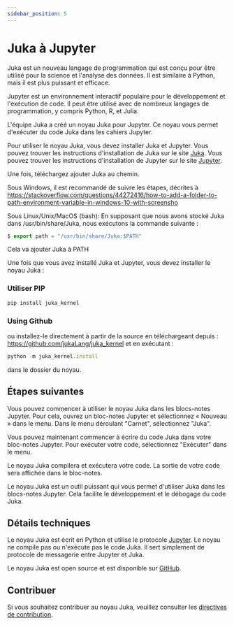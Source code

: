 ```yaml
---
sidebar_position: 5
---
```


# Juka à Jupyter

Juka est un nouveau langage de programmation qui est conçu pour être utilisé pour la science et l'analyse des données. Il est similaire à Python, mais il est plus puissant et efficace.

Jupyter est un environnement interactif populaire pour le développement et l'exécution de code. Il peut être utilisé avec de nombreux langages de programmation, y compris Python, R, et Julia.

L'équipe Juka a créé un noyau Juka pour Jupyter. Ce noyau vous permet d'exécuter du code Juka dans les cahiers Jupyter.

Pour utiliser le noyau Juka, vous devez installer Juka et Jupyter. Vous pouvez trouver les instructions d'installation de Juka sur le site [Juka](https://jukalang.com/download). Vous pouvez trouver les instructions d'installation de Jupyter sur le site [Jupyter](https://jupyter.org/install).

Une fois, téléchargez ajouter Juka au chemin.

Sous Windows, il est recommandé de suivre les étapes, décrites à https://stackoverflow.com/questions/44272416/how-to-add-a-folder-to-path-environment-variable-in-windows-10-with-screensho

Sous Linux/Unix/MacOS (bash): En supposant que nous avons stocké Juka dans /usr/bin/share/Juka, nous exécutons la commande suivante :

```jsx
$ export path = "/usr/bin/share/Juka:$PATH"
```

Cela va ajouter Juka à PATH

Une fois que vous avez installé Juka et Jupyter, vous devez installer le noyau Juka :

### Utiliser PIP
```jsx
pip install juka_kernel
```

### Using Github
ou installez-le directement à partir de la source en téléchargeant depuis : https://github.com/jukaLang/juka_kernel et en exécutant :

```jsx
python -m juka_kernel.install
```

dans le dossier du noyau.

## Étapes suivantes

Vous pouvez commencer à utiliser le noyau Juka dans les blocs-notes Jupyter. Pour cela, ouvrez un bloc-notes Jupyter et sélectionnez « Nouveau » dans le menu. Dans le menu déroulant "Carnet", sélectionnez "Juka".

Vous pouvez maintenant commencer à écrire du code Juka dans votre bloc-notes Jupyter. Pour exécuter votre code, sélectionnez "Exécuter" dans le menu.

Le noyau Juka compilera et exécutera votre code. La sortie de votre code sera affichée dans le bloc-notes.

Le noyau Juka est un outil puissant qui vous permet d'utiliser Juka dans les blocs-notes Jupyter. Cela facilite le développement et le débogage du code Juka.

## Détails techniques

Le noyau Juka est écrit en Python et utilise le protocole [Jupyter](https://jupyter.org/protocol). Le noyau ne compile pas ou n'exécute pas le code Juka. Il sert simplement de protocole de messagerie entre Jupyter et Juka.

Le noyau Juka est open source et est disponible sur [GitHub](https://github.com/juka/juka_kernel).

## Contribuer

Si vous souhaitez contribuer au noyau Juka, veuillez consulter les [directives de contribution](https://github.com/juka/juka_kernel/blob/master/CONTRIBUTING.md).